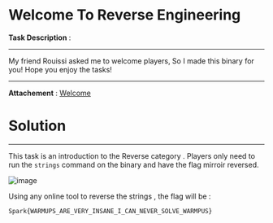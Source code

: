 # Welcome To Reverse Engineering

**Task Description** : 
____________________________________________________________________________________________________________

My friend Rouissi asked me to welcome players, So I made this binary for you! Hope you enjoy the tasks!

____________________________________________________________________________________________________________

**Attachement** : [Welcome](/Files/WELCOME) 

# Solution 
____________________________________________________________________________________________________________

This task is an introduction to the Reverse category . Players only need to run the `strings` command on the binary and have the flag mirroir reversed. 
 
 ![image](https://github.com/Garroura/Writeups/assets/164345052/db087c96-8503-483b-8fad-bca5ad3d53b0)

Using any online tool to reverse the strings , the flag will be : 
              
    Spark{WARMUPS_ARE_VERY_INSANE_I_CAN_NEVER_SOLVE_WARMPUS}
